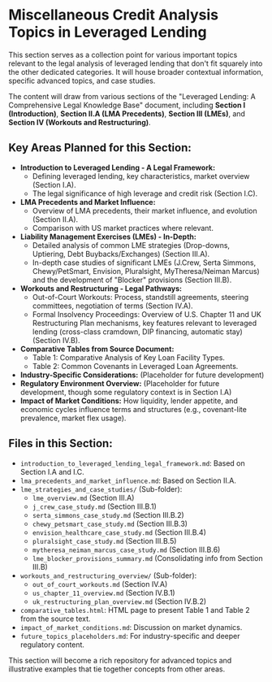 # Miscellaneous Credit Analysis Topics in Leveraged Lending

This section serves as a collection point for various important topics relevant to the legal analysis of leveraged lending that don't fit squarely into the other dedicated categories. It will house broader contextual information, specific advanced topics, and case studies.

The content will draw from various sections of the "Leveraged Lending: A Comprehensive Legal Knowledge Base" document, including **Section I (Introduction)**, **Section II.A (LMA Precedents)**, **Section III (LMEs)**, and **Section IV (Workouts and Restructuring)**.

## Key Areas Planned for this Section:

*   **Introduction to Leveraged Lending - A Legal Framework:**
    *   Defining leveraged lending, key characteristics, market overview (Section I.A).
    *   The legal significance of high leverage and credit risk (Section I.C).
*   **LMA Precedents and Market Influence:**
    *   Overview of LMA precedents, their market influence, and evolution (Section II.A).
    *   Comparison with US market practices where relevant.
*   **Liability Management Exercises (LMEs) - In-Depth:**
    *   Detailed analysis of common LME strategies (Drop-downs, Uptiering, Debt Buybacks/Exchanges) (Section III.A).
    *   In-depth case studies of significant LMEs (J.Crew, Serta Simmons, Chewy/PetSmart, Envision, Pluralsight, MyTheresa/Neiman Marcus) and the development of "Blocker" provisions (Section III.B).
*   **Workouts and Restructuring - Legal Pathways:**
    *   Out-of-Court Workouts: Process, standstill agreements, steering committees, negotiation of terms (Section IV.A).
    *   Formal Insolvency Proceedings: Overview of U.S. Chapter 11 and UK Restructuring Plan mechanisms, key features relevant to leveraged lending (cross-class cramdown, DIP financing, automatic stay) (Section IV.B).
*   **Comparative Tables from Source Document:**
    *   Table 1: Comparative Analysis of Key Loan Facility Types.
    *   Table 2: Common Covenants in Leveraged Loan Agreements.
*   **Industry-Specific Considerations:** (Placeholder for future development)
*   **Regulatory Environment Overview:** (Placeholder for future development, though some regulatory context is in Section I.A)
*   **Impact of Market Conditions:** How liquidity, lender appetite, and economic cycles influence terms and structures (e.g., covenant-lite prevalence, market flex usage).

## Files in this Section:

*   `introduction_to_leveraged_lending_legal_framework.md`: Based on Section I.A and I.C.
*   `lma_precedents_and_market_influence.md`: Based on Section II.A.
*   `lme_strategies_and_case_studies/` (Sub-folder):
    *   `lme_overview.md` (Section III.A)
    *   `j_crew_case_study.md` (Section III.B.1)
    *   `serta_simmons_case_study.md` (Section III.B.2)
    *   `chewy_petsmart_case_study.md` (Section III.B.3)
    *   `envision_healthcare_case_study.md` (Section III.B.4)
    *   `pluralsight_case_study.md` (Section III.B.5)
    *   `mytheresa_neiman_marcus_case_study.md` (Section III.B.6)
    *   `lme_blocker_provisions_summary.md` (Consolidating info from Section III.B)
*   `workouts_and_restructuring_overview/` (Sub-folder):
    *   `out_of_court_workouts.md` (Section IV.A)
    *   `us_chapter_11_overview.md` (Section IV.B.1)
    *   `uk_restructuring_plan_overview.md` (Section IV.B.2)
*   `comparative_tables.html`: HTML page to present Table 1 and Table 2 from the source text.
*   `impact_of_market_conditions.md`: Discussion on market dynamics.
*   `future_topics_placeholders.md`: For industry-specific and deeper regulatory content.

This section will become a rich repository for advanced topics and illustrative examples that tie together concepts from other areas.
